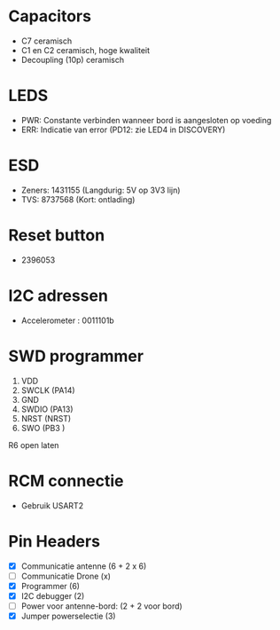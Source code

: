 # Capacitors
- C7 ceramisch
- C1 en C2 ceramisch, hoge kwaliteit
- Decoupling (10p) ceramisch

# LEDS
- PWR: Constante verbinden wanneer bord is aangesloten op voeding
- ERR: Indicatie van error (PD12: zie LED4 in DISCOVERY)

# ESD
- Zeners: 1431155 (Langdurig: 5V op 3V3 lijn)
- TVS: 8737568 (Kort: ontlading)

# Reset button
- 2396053

# I2C adressen
- Accelerometer : 0011101b

# SWD programmer
1. VDD
2. SWCLK (PA14)
3. GND
4. SWDIO (PA13)
5. NRST  (NRST)
6. SWO   (PB3 )

R6 open laten

# RCM connectie
- Gebruik USART2

# Pin Headers
- [x] Communicatie antenne (6 + 2 x 6)
- [ ] Communicatie Drone (x)
- [x] Programmer (6)
- [x] I2C debugger (2)
- [ ] Power voor antenne-bord: (2 + 2 voor bord)
- [x] Jumper powerselectie (3)
